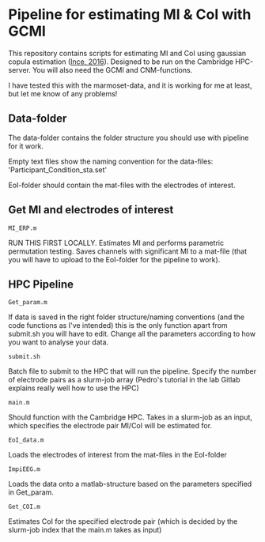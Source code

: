 Pipeline for estimating MI & CoI with GCMI
=====================================================
This repository contains scripts for estimating MI and CoI using gaussian copula estimation ([Ince, 2016](https://onlinelibrary.wiley.com/doi/full/10.1002/hbm.23471)). Designed to be run on the Cambridge HPC-server. You will also need the GCMI and CNM-functions. 

I have tested this with the marmoset-data, and it is working for me at least, but let me know of any problems!

Data-folder
----------------------------

The data-folder contains the folder structure you should use with pipeline for it work. 

Empty text files show the naming convention for the data-files: 'Participant_Condition_sta.set'

EoI-folder should contain the mat-files with the electrodes of interest. 


Get MI and electrodes of interest
----------------------------
```
MI_ERP.m
```
RUN THIS FIRST LOCALLY. Estimates MI and performs parametric permutation testing. Saves channels with significant MI to a mat-file (that you will have to upload to the EoI-folder for the pipeline to work).

HPC Pipeline
----------------------------
```
Get_param.m
```
If data is saved in the right folder structure/naming conventions (and the code functions as I've intended) this is the only function apart from submit.sh you will have to edit. Change all the parameters according to how you want to analyse your data.

```
submit.sh
```
Batch file to submit to the HPC that will run the pipeline. Specify the number of electrode pairs as a slurm-job array (Pedro's tutorial in the lab Gitlab explains really well how to use the HPC)
```
main.m
```
Should function with the Cambridge HPC. Takes in a slurm-job as an input, which specifies the electrode pair MI/CoI will be estimated for.

```
EoI_data.m
```
Loads the electrodes of interest from the mat-files in the EoI-folder

```
ImpiEEG.m
```
Loads the data onto a matlab-structure based on the parameters specified in Get_param.

```
Get_COI.m
```
Estimates CoI for the specified electrode pair (which is decided by the slurm-job index that the main.m takes as input)
